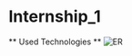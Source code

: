 # Internship_1
** Used Technologies **
![ER](![image](![image](https://user-images.githubusercontent.com/59871974/155895903-2fca7c99-99db-4213-a549-1b49ee0db4a5.png)))

